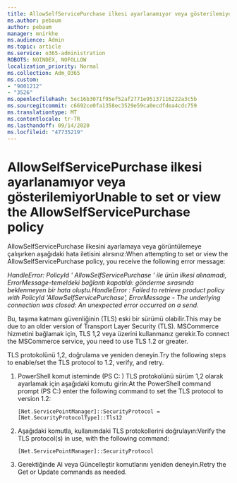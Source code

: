 ```yaml
---
title: AllowSelfServicePurchase ilkesi ayarlanamıyor veya gösterilemiyor
ms.author: pebaum
author: pebaum
manager: mnirkhe
ms.audience: Admin
ms.topic: article
ms.service: o365-administration
ROBOTS: NOINDEX, NOFOLLOW
localization_priority: Normal
ms.collection: Adm_O365
ms.custom:
- "9001212"
- "3526"
ms.openlocfilehash: 5ec16b3071f95ef52af2771e95137116222a3c5b
ms.sourcegitcommit: c6692ce0fa1358ec3529e59ca0ecdfdea4cdc759
ms.translationtype: MT
ms.contentlocale: tr-TR
ms.lasthandoff: 09/14/2020
ms.locfileid: "47735219"
---
```

# <a name="unable-to-set-or-view-the-allowselfservicepurchase-policy"></a><span data-ttu-id="dedd6-102">AllowSelfServicePurchase ilkesi ayarlanamıyor veya gösterilemiyor</span><span class="sxs-lookup"><span data-stu-id="dedd6-102">Unable to set or view the AllowSelfServicePurchase policy</span></span>

<span data-ttu-id="dedd6-103">AllowSelfServicePurchase ilkesini ayarlamaya veya görüntülemeye çalışırken aşağıdaki hata iletisini alırsınız:</span><span class="sxs-lookup"><span data-stu-id="dedd6-103">When attempting to set or view the AllowSelfServicePurchase policy, you receive the following error message:</span></span>

<span data-ttu-id="dedd6-104">*HandleError: PolicyId ' AllowSelfServicePurchase ' ile ürün ilkesi alınamadı, ErrorMessage-temeldeki bağlantı kapatıldı: gönderme sırasında beklenmeyen bir hata oluştu.*</span><span class="sxs-lookup"><span data-stu-id="dedd6-104">*HandleError : Failed to retrieve product policy with PolicyId 'AllowSelfServicePurchase', ErrorMessage - The underlying connection was closed: An unexpected error occurred on a send.*</span></span>

<span data-ttu-id="dedd6-105">Bu, taşıma katmanı güvenliğinin (TLS) eski bir sürümü olabilir.</span><span class="sxs-lookup"><span data-stu-id="dedd6-105">This may be due to an older version of Transport Layer Security (TLS).</span></span> <span data-ttu-id="dedd6-106">MSCommerce hizmetini bağlamak için, TLS 1,2 veya üzerini kullanmanız gerekir.</span><span class="sxs-lookup"><span data-stu-id="dedd6-106">To connect the MSCommerce service, you need to use TLS 1.2 or greater.</span></span>  

<span data-ttu-id="dedd6-107">TLS protokolünü 1,2, doğrulama ve yeniden deneyin.</span><span class="sxs-lookup"><span data-stu-id="dedd6-107">Try the following steps to enable/set the TLS protocol to 1.2, verify, and retry.</span></span>
 1. <span data-ttu-id="dedd6-108">PowerShell komut isteminde (PS C: \) TLS protokolünü sürüm 1,2 olarak ayarlamak için aşağıdaki komutu girin:</span><span class="sxs-lookup"><span data-stu-id="dedd6-108">At the PowerShell command prompt (PS C:\) enter the following command to set the TLS protocol to version 1.2:</span></span>

    `[Net.ServicePointManager]::SecurityProtocol = [Net.SecurityProtocolType]::Tls12`

2. <span data-ttu-id="dedd6-109">Aşağıdaki komutla, kullanımdaki TLS protokollerini doğrulayın:</span><span class="sxs-lookup"><span data-stu-id="dedd6-109">Verify the TLS protocol(s) in use, with the following command:</span></span>

    `[Net.ServicePointManager]::SecurityProtocol` 

3. <span data-ttu-id="dedd6-110">Gerektiğinde Al veya Güncelleştir komutlarını yeniden deneyin.</span><span class="sxs-lookup"><span data-stu-id="dedd6-110">Retry the Get or Update commands as needed.</span></span>

